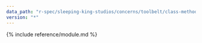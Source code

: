 ```yaml
---
data_path: "r-spec/sleeping-king-studios/concerns/toolbelt/class-methods"
version: "*"
---
```


{% include reference/module.md %}
